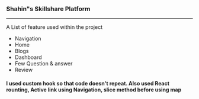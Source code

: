 ### Shahin"s Skillshare Platform
***
A List of feature used within the project
* Navigation
* Home
* Blogs
* Dashboard
* Few Question & answer
* Review
#### I used custom hook so that code doesn't repeat. Also used React rounting, Active link using Navigation, slice method before using map
